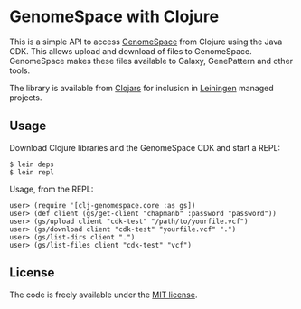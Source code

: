 # GenomeSpace with Clojure

This is a simple API to access [GenomeSpace][1] from Clojure using the Java
CDK. This allows upload and download of files to GenomeSpace. GenomeSpace
makes these files available to Galaxy, GenePattern and other tools.

The library is available from [Clojars][2] for inclusion in [Leiningen][3]
managed projects.

[1]: http://www.genomespace.org/
[2]: https://clojars.org/clj-genomespace
[3]: http://leiningen.org/

## Usage

Download Clojure libraries and the GenomeSpace CDK and start a REPL:

    $ lein deps
    $ lein repl

Usage, from the REPL:

    user> (require '[clj-genomespace.core :as gs])
    user> (def client (gs/get-client "chapmanb" :password "password"))
    user> (gs/upload client "cdk-test" "/path/to/yourfile.vcf")
    user> (gs/download client "cdk-test" "yourfile.vcf" ".")
    user> (gs/list-dirs client ".")
    user> (gs/list-files client "cdk-test" "vcf")
    

## License

The code is freely available under the [MIT license][l1].

[l1]: http://www.opensource.org/licenses/mit-license.html

